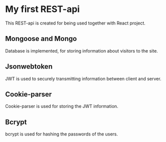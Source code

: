 # My first REST-api

This REST-api is created for being used together with React project.

## **Mongoose** and **Mongo**

Database is implemented, for storing information about visitors to the site.

## **Jsonwebtoken**

JWT is used to securely transmitting information between client and server.

## **Cookie-parser**

Cookie-parser is used for storing the JWT information.

## **Bcrypt**

bcrypt is used for hashing the passwords of the users.
